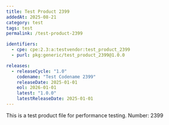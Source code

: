 ```yaml
---
title: Test Product 2399
addedAt: 2025-08-21
category: test
tags: test
permalink: /test-product-2399

identifiers:
  - cpe: cpe:2.3:a:testvendor:test_product_2399
  - purl: pkg:generic/test_product_2399@1.0.0

releases:
  - releaseCycle: "1.0"
    codename: "Test Codename 2399"
    releaseDate: 2025-01-01
    eol: 2026-01-01
    latest: "1.0.0"
    latestReleaseDate: 2025-01-01
---
```


This is a test product file for performance testing. Number: 2399
